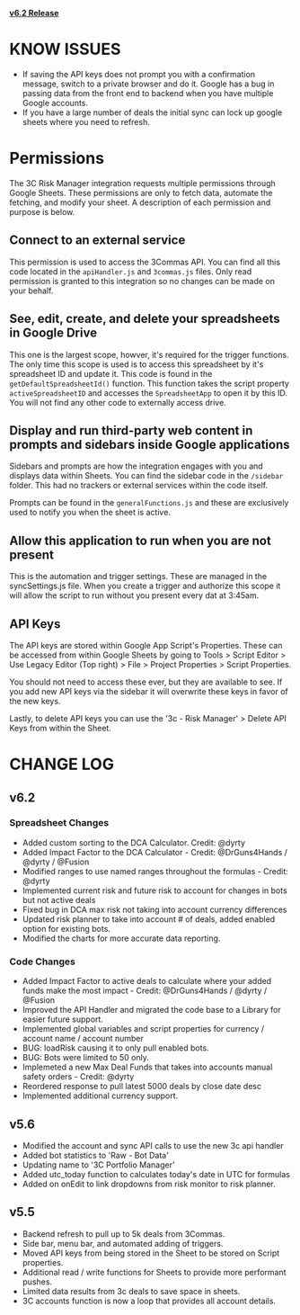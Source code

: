 **[v6.2 Release](https://docs.google.com/spreadsheets/d/1Lp1uEiOI7zawK9jZTjfL0ZB31JyS7IVZBRekqTfKb68)**

# KNOW ISSUES

- If saving the API keys does not prompt you with a confirmation message, switch to a private browser and do it. Google has a bug in passing data from the front end to backend when you have multiple Google accounts.
- If you have a large number of deals the initial sync can lock up google sheets where you need to refresh.

# Permissions

The 3C Risk Manager integration requests multiple permissions through Google Sheets. These permissions are only to fetch data, automate the fetching, and modify your sheet. A description of each permission and purpose is below.

## Connect to an external service
This permission is used to access the 3Commas API. You can find all this code located in the `apiHandler.js` and `3commas.js` files. Only read permission is granted to this integration so no changes can be made on your behalf.

## See, edit, create, and delete your spreadsheets in Google Drive
This one is the largest scope, howver, it's required for the trigger functions. The only time this scope is used is to access this spreadsheet by it's spreadsheet ID and update it. This code is found in the `getDefaultSpreadsheetId()` function. This function takes the script property `activeSpreadsheetID` and accesses the `SpreadsheetApp` to open it by this ID. You will not find any other code to externally access drive.

## Display and run third-party web content in prompts and sidebars inside Google applications
Sidebars and prompts are how the integration engages with you and displays data within Sheets. You can find the sidebar code in the `/sidebar` folder. This had no trackers or external services within the code itself.

Prompts can be found in the `generalFunctions.js` and these are exclusively used to notify you when the sheet is active.

## Allow this application to run when you are not present
This is the automation and trigger settings. These are managed in the syncSettings.js file. When you create a trigger and authorize this scope it will allow the script to run without you present every dat at 3:45am.


## API Keys
The API keys are stored within Google App Script's Properties. These can be accessed from within Google Sheets by going to Tools > Script Editor > Use Legacy Editor (Top right) > File > Project Properties > Script Properties.

You should not need to access these ever, but they are available to see. If you add new API keys via the sidebar it will overwrite these keys in favor of the new keys.

Lastly, to delete API keys you can use the '3c - Risk Manager' > Delete API Keys from within the Sheet.


# CHANGE LOG

## v6.2 

### Spreadsheet Changes
- Added custom sorting to the DCA Calculator. Credit: @dyrty
- Added Impact Factor to the DCA Calculator - Credit: @DrGuns4Hands / @dyrty / @Fusion
- Modified ranges to use named ranges throughout the formulas - Credit: @dyrty
- Implemented current risk and future risk to account for changes in bots but not active deals
- Fixed bug in DCA max risk not taking into account currency differences
- Updated risk planner to take into account # of deals, added enabled option for existing bots.
- Modified the charts for more accurate data reporting.

### Code Changes
- Added Impact Factor to active deals to calculate where your added funds make the most impact - Credit: @DrGuns4Hands / @dyrty / @Fusion
- Improved the API Handler and migrated the code base to a Library for easier future support.
- Implemented global variables and script properties for currency / account name / account number
- BUG: loadRisk causing it to only pull enabled bots.
- BUG: Bots were limited to 50 only.
- Implemeted a new Max Deal Funds that takes into accounts manual safety orders - Credit: @dyrty
- Reordered response to pull latest 5000 deals by close date desc
- Implemented additional currency support.


## v5.6
- Modified the account and sync API calls to use the new 3c api handler
- Added bot statistics to 'Raw - Bot Data'
- Updating name to '3C Portfolio Manager'
- Added utc_today function to calculates today's date in UTC for formulas
- Added on onEdit to link dropdowns from risk monitor to risk planner. 

## v5.5

- Backend refresh to pull up to 5k deals from 3Commas.
- Side bar, menu bar, and automated adding of triggers.
- Moved API keys from being stored in the Sheet to be stored on Script properties.
- Additional read / write functions for Sheets to provide more performant pushes.
- Limited data results from 3c deals to save space in sheets.
- 3C accounts function is now a loop that provides all account details.